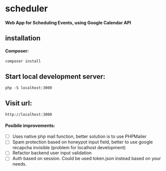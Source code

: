 # scheduler

#### Web App for Scheduling Events, using Google Calendar API

## installation

#### Composer:
`composer install`

## Start local development server:
`php -S localhost:3000`

## Visit url:
`http://localhost:3000`

#### Posibile improvements:
- [ ] Uses native php mail function, better solution is to use PHPMailer
- [ ] Spam protection based on honeypot input field, better to use google recapcha invisible (problem for localhost development)
- [ ] Refactor backend user input validation
- [ ] Auth based on session. Could be used token.json instead based on your needs.
